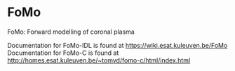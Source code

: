 # FoMo
FoMo: Forward modelling of coronal plasma

Documentation for FoMo-IDL is found at https://wiki.esat.kuleuven.be/FoMo
Documentation for FoMo-C is found at http://homes.esat.kuleuven.be/~tomvd/fomo-c/html/index.html
